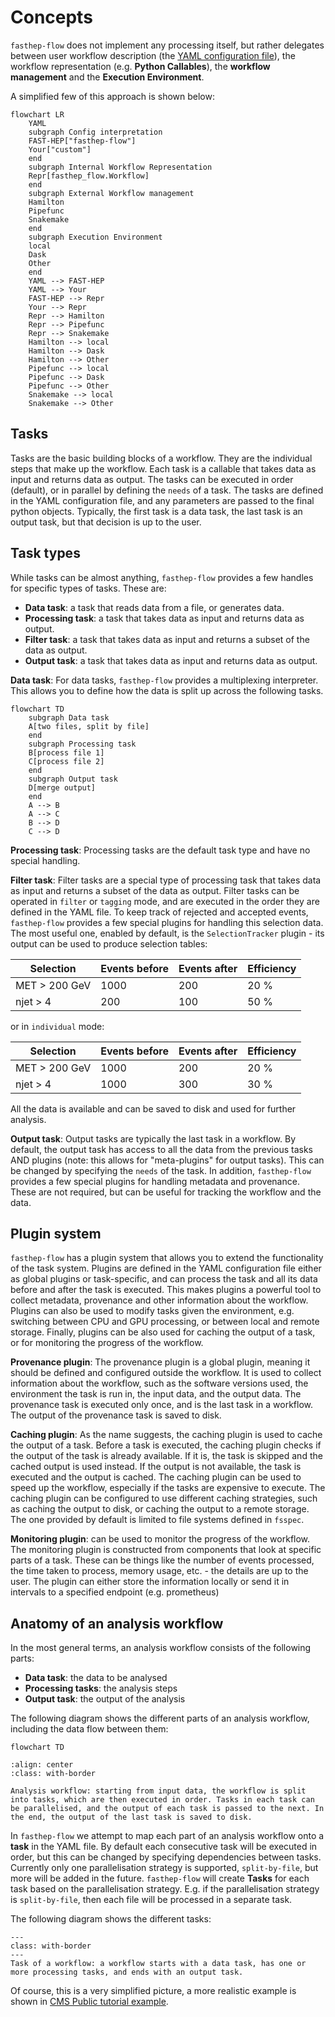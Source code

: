 # Concepts

`fasthep-flow` does not implement any processing itself, but rather delegates
between user workflow description (the
[YAML configuration file](./configuration/index.md)), the workflow
representation (e.g. **Python Callables**), the **workflow management** and the
**Execution Environment**.

<!-- Unless excplicitely stated, every workflow has to start with a **Data task**,
has one or more **Processing tasks**, and end with an **Output task**. -->

A simplified few of this approach is shown below:

```{mermaid}
flowchart LR
    YAML
    subgraph Config interpretation
    FAST-HEP["fasthep-flow"]
    Your["custom"]
    end
    subgraph Internal Workflow Representation
    Repr[fasthep_flow.Workflow]
    end
    subgraph External Workflow management
    Hamilton
    Pipefunc
    Snakemake
    end
    subgraph Execution Environment
    local
    Dask
    Other
    end
    YAML --> FAST-HEP
    YAML --> Your
    FAST-HEP --> Repr
    Your --> Repr
    Repr --> Hamilton
    Repr --> Pipefunc
    Repr --> Snakemake
    Hamilton --> local
    Hamilton --> Dask
    Hamilton --> Other
    Pipefunc --> local
    Pipefunc --> Dask
    Pipefunc --> Other
    Snakemake --> local
    Snakemake --> Other

```

## Tasks

Tasks are the basic building blocks of a workflow. They are the
individual steps that make up the workflow. Each task is a callable that takes
data as input and returns data as output. The tasks can be executed in order (default),
or in parallel by defining the `needs` of a task.
The tasks are defined in the YAML configuration file, and any parameters are passed to the final python objects.
Typically, the first task is a data task, the last task is an output task, but that decision is up to the user.

## Task types

While tasks can be almost anything, `fasthep-flow` provides a few handles for specific types of tasks.
These are:

- **Data task**: a task that reads data from a file, or generates data.
- **Processing task**: a task that takes data as input and returns data as output.
- **Filter task**: a task that takes data as input and returns a subset of the data as output.
- **Output task**: a task that takes data as input and returns data as output.

**Data task**: For data tasks, `fasthep-flow` provides a multiplexing interpreter. This allows you to define how the data is split up across the following tasks.

```{mermaid}
flowchart TD
    subgraph Data task
    A[two files, split by file]
    end
    subgraph Processing task
    B[process file 1]
    C[process file 2]
    end
    subgraph Output task
    D[merge output]
    end
    A --> B
    A --> C
    B --> D
    C --> D

```

**Processing task**: Processing tasks are the default task type and have no special handling.

**Filter task**: Filter tasks are a special type of processing task that takes data as input and returns a subset of the data as output. Filter tasks can be operated in `filter` or `tagging` mode, and are executed in the order they are defined in the YAML file. To keep track of rejected and accepted events, `fasthep-flow` provides a few special plugins for handling this selection data. The most useful one, enabled by default, is the `SelectionTracker` plugin - its output can be used to produce selection tables:

| Selection     | Events before | Events after | Efficiency |
| ------------- | ------------- | ------------ | ---------- |
| MET > 200 GeV | 1000          | 200          | 20 %       |
| njet > 4      | 200           | 100          | 50 %       |

or in `individual` mode:

| Selection     | Events before | Events after | Efficiency |
| ------------- | ------------- | ------------ | ---------- |
| MET > 200 GeV | 1000          | 200          | 20 %       |
| njet > 4      | 1000          | 300          | 30 %       |

All the data is available and can be saved to disk and used for further analysis.

**Output task**: Output tasks are typically the last task in a workflow. By default, the output task has access to all the data from the previous tasks AND plugins (note: this allows for "meta-plugins" for output tasks). This can be changed by specifying the `needs` of the task. In addition, `fasthep-flow` provides a few special plugins for handling metadata and provenance. These are not required, but can be useful for tracking the workflow and the data.

## Plugin system

`fasthep-flow` has a plugin system that allows you to extend the functionality of the task system.
Plugins are defined in the YAML configuration file either as global plugins or task-specific, and can process the task and all its data before and after the task is executed.
This makes plugins a powerful tool to collect metadata, provenance and other information about the workflow.
Plugins can also be used to modify tasks given the environment, e.g. switching between CPU and GPU processing, or between local and remote storage.
Finally, plugins can be also used for caching the output of a task, or for monitoring the progress of the workflow.

**Provenance plugin**: The provenance plugin is a global plugin, meaning it should be defined and configured outside the workflow.
It is used to collect information about the workflow, such
as the software versions used, the environment the task is run in, the input data, and the output data. The
provenance task is executed only once, and is the last task in a workflow. The
output of the provenance task is saved to disk.

**Caching plugin**: As the name suggests, the caching plugin is used to cache the output of a task.
Before a task is executed, the caching plugin checks if the output of the task
is already available. If it is, the task is skipped and the cached output is used
instead. If the output is not available, the task is executed and the output is
cached. The caching plugin can be used to speed up the workflow, especially if
the tasks are expensive to execute. The caching plugin can be configured to
use different caching strategies, such as caching the output to disk, or
caching the output to a remote storage. The one provided by default is limited to file systems defined in `fsspec`.

**Monitoring plugin**: can be used to monitor the progress of the workflow.
The monitoring plugin is constructed from components that look at specific parts of a task.
These can be things like the number of events processed, the time taken to process, memory usage, etc. - the details are up to the user.
The plugin can either store the information locally or send it in
intervals to a specified endpoint (e.g. prometheus)

## Anatomy of an analysis workflow

In the most general terms, an analysis workflow consists of the following parts:

- **Data task**: the data to be analysed
- **Processing tasks**: the analysis steps
- **Output task**: the output of the analysis

The following diagram shows the different parts of an analysis workflow,
including the data flow between them:

```{mermaid}
flowchart TD

```

```{figure} /images/analysis_workflow.png
:align: center
:class: with-border

Analysis workflow: starting from input data, the workflow is split into tasks, which are then executed in order. Tasks in each task can be parallelised, and the output of each task is passed to the next. In the end, the output of the last task is saved to disk.
```

In `fasthep-flow` we attempt to map each part of an analysis workflow onto a
**task** in the YAML file. By default each consecutive task will be executed in
order, but this can be changed by specifying dependencies between tasks.
Currently only one parallelisation strategy is supported, `split-by-file`, but
more will be added in the future. `fasthep-flow` will create **Tasks** for each
task based on the parallelisation strategy. E.g. if the parallelisation strategy
is `split-by-file`, then each file will be processed in a separate task.

The following diagram shows the different tasks:

```{figure} /images/workflow_stages.png
---
class: with-border
---
Task of a workflow: a workflow starts with a data task, has one or more processing tasks, and ends with an output task.
```

Of course, this is a very simplified picture, a more realistic example is shown
in [CMS Public tutorial example](./examples/cms_pub_example.md).
